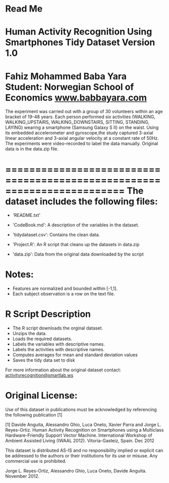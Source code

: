 Read Me
========================================================
Human Activity Recognition Using Smartphones Tidy Dataset
Version 1.0
=================================================================
Fahiz Mohammed Baba Yara
Student: Norwegian School of Economics
www.babbayara.com
==================================================================

The experiment was carried out with a group of 30 volunteers within an age bracket of 19-48 years. Each person performed six activities (WALKING, WALKING_UPSTAIRS, WALKING_DOWNSTAIRS, SITTING, STANDING, LAYING) wearing a smartphone (Samsung Galaxy S II) on the waist. Using its embedded accelerometer and gyroscope,the study captured 3-axial linear acceleration and 3-axial angular velocity at a constant rate of 50Hz. The experiments were video-recorded to label the data manually. Original data is in the data.zip file.

========================================================================
The dataset includes the following files:
=========================================

- 'README.txt'

- 'CodeBook.md': A description of the variables in the dataset.

- 'tidydataset.csv': Contains the clean data.

- 'Project.R': An R script that cleans up the datasets in data.zip

- 'data.zip': Data from the original data downloaded by the script


Notes: 
======
- Features are normalized and bounded within [-1,1].
- Each subject observation is a row on the text file.

R Script Description
====================
- The R script downloads the orginal dataset.
- Unzips the data.
- Loads the required datasets.
- Labels the variables with descriptive names.
- Labels the activities with descriptive names.
- Computes averages for mean and standard deviation values
- Saves the tidy data set to disk

For more information about the original dataset contact: activityrecognition@smartlab.ws

Original License:
=================
Use of this dataset in publications must be acknowledged by referencing the following publication [1] 

[1] Davide Anguita, Alessandro Ghio, Luca Oneto, Xavier Parra and Jorge L. Reyes-Ortiz. Human Activity Recognition on Smartphones using a Multiclass Hardware-Friendly Support Vector Machine. International Workshop of Ambient Assisted Living (IWAAL 2012). Vitoria-Gasteiz, Spain. Dec 2012

This dataset is distributed AS-IS and no responsibility implied or explicit can be addressed to the authors or their institutions for its use or misuse. Any commercial use is prohibited.

Jorge L. Reyes-Ortiz, Alessandro Ghio, Luca Oneto, Davide Anguita. November 2012.
